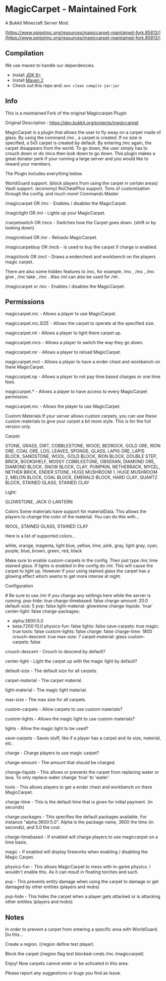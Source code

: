 MagicCarpet - Maintained Fork
======

A Bukkit Minecraft Server Mod.

[https://www.spigotmc.org/resources/magiccarpet-maintained-fork.85813/](https://www.spigotmc.org/resources/magiccarpet-maintained-fork.85813/)

Compilation
-----------

We use maven to handle our dependencies.

* Install [JDK 6+](http://www.oracle.com/technetwork/java/javase/downloads/index.html)
* Install [Maven 2](http://maven.apache.org/download.html)
* Check out this repo and: `mvn clean compile jar:jar`

Info
----

This is a maintained Fork of the original Magiccarpet Plugin

Original Description : https://dev.bukkit.org/projects/magiccarpet

MagicCarpet
is a plugin that allows the user to fly away on a carpet made of glass. By using the command /mc <size>, a carpet is created. If no size is specified, a 5x5 carpet is created by default. By entering /mc again, the carpet disappears from the world. To go down, the user simply has to crouch down or do /mcs then look down to go down. This plugin makes a great donator perk if your running a large server and you would like to reward your members.


The Plugin includes everything below.

WorldGuard support. (block players from using the carpet in certain areas)
Vault support. (economy)
NoCheatPlus support.
Tons of customization through the config.
and much more!
Commands
Master

/magiccarpet OR /mc - Enables / disables the MagicCarpet.

/magiclight OR /ml - Lights up your MagicCarpet.

/carpetswitch OR /mcs - Switches how the Carpet goes down. (shift or by looking down)

/magicreload OR /mr - Reloads MagicCarpet.

/magiccarpetbuy OR /mcb - Is used to buy the carpet if charge is enabled.

/magictools OR /mct - Draws a enderchest and workbench on the players magic carpet.

There are also some hidden features to /mc, for example. /mc <size>, /mc <material>, /mc give <player>, /mc take <player>, /mc <color>. Also /ml can also be used for /ml <material>.
  
/magiccarpet or /mc - Enables / disables the MagicCarpet.

Permissions
-----------

magiccarpet.mc - Allows a player to use MagicCarpet.

magiccarpet.mc.SIZE - Allows the carpet to operate at the specified size.

magiccarpet.ml - Allows a player to light there carpet up.

magiccarpet.mcs - Allows a player to switch the way they go down.

magiccarpet.mr - Allows a player to reload MagicCarpet.

magiccarpet.mct - Allows a player to have a ender chest and workbench on there MagicCarpet.

magiccarpet.np - Allows a player to not pay time based charges or one time fees.

magiccarpet.* - Allows a player to have access to every MagicCarpet permission.

magiccarpet.mc - Allows the player to use MagicCarpet.


Custom Materials
If your server allows custom carpets, you can use these custom materials to give your carpet a bit more style. This is for the full version only.

Carpet:

STONE, GRASS, DIRT, COBBLESTONE, WOOD, BEDROCK, GOLD ORE, IRON ORE, COAL ORE, LOG, LEAVES, SPONGE, GLASS, LAPIS ORE, LAPIS BLOCK, SANDSTONE, WOOL, GOLD BLOCK, IRON BLOCK, DOUBLE STEP, BRICK, BOOKSHELF, MOSSY COBBLESTONE, OBSIDIAN, DIAMOND ORE, DIAMOND BLOCK, SNOW BLOCK, CLAY, PUMPKIN, NETHERRACK, MYCEL, NETHER BRICK, ENDER STONE, HUGE MUSHROOM 1, HUGE MUSHROOM 2, MELON BLOCK, COAL BLOCK, EMERALD BLOCK, HARD CLAY, QUARTZ BLOCK, STAINED GLASS, STAINED CLAY

Light:

GLOWSTONE, JACK O LANTERN

Colors
Some materials have support for materialData. This allows the players to change the color of the material. You can do this with...

WOOL, STAINED GLASS, STAINED CLAY

Here is a list of supported colors...

white, orange, magenta, light blue, yellow, lime, pink, gray, light gray, cyan, purple, blue, brown, green, red, black

Make sure to enable custom-carpets in the config. Then just type /mc lime stained glass. If lights is enabled in the config do /ml. This will cause the carpet to light up. However if your using stained glass the carpet has a glowing effect which seems to get more intense at night.

Configuration

\# Be sure to use /mr if you change any settings here while the server is running.
pvp-hide: true
charge-timebased: false
charge-amount: 20.0
default-size: 5
pvp: false
light-material: glowstone
change-liquids: 'true'
center-light: false
charge-packages:
- alpha:3600:5.0
- beta:7200:10.0
physics-fun: false
lights: false
save-carpets: true
magic: true
tools: false
custom-lights: false
charge: false
charge-time: 1800
crouch-descent: true
max-size: 7
carpet-material: glass
custom-carpets: false

crouch-descent - Crouch to descend by default?

center-light - Light the carpet up with the magic light by default?

default-size - The default size for all carpets.

carpet-material - The carpet material.

light-material - The magic light material.

max-size - The max size for all carpets.

custom-carpets - Allow carpets to use custom materials?

custom-lights - Allows the magic light to use custom materials?

lights - Allow the magic light to be used?

save-carpets - Saves stuff, like if a player has a carpet and its size, material, etc.

charge - Charge players to use magic carpet?

charge-amount - The amount that should be charged.

change-liquids - This allows or prevents the carpet from replacing water or lava. To only replace water change 'true' to 'water'.

tools - This allows players to get a ender chest and workbench on there MagicCarpet.

charge-time - This is the default time that is given for initial payment. (in seconds)

charge-packages - This specifies the default packages available. For instance "alpha:3600:5.0". Alpha is the package name, 3600 the time (in seconds), and 5.0 the cost.

charge-timebased - If enabled will charge players to use magiccarpet on a time basis.

magic - If enabled will display fireworks when enabling / disabling the Magic Carpet.

physics-fun - This allows MagicCarpet to mess with in-game physics. I wouldn't enable this. As it can result in floating torches and such.

pvp - This prevents entity damage when using the carpet to damage or get damaged by other entities (players and mobs)

pvp-hide - This hides the carpet when a player gets attacked or is attacking other entities (players and mobs)


Notes
-----

In order to prevent a carpet from entering a specific area with WorldGuard. Do this...

Create a region. (/region define test player)

Block the carpet (/region flag test blocked-cmds /mc /magiccarpet)

Enjoy! Now carpets cannot enter or be activated in this area.

Please report any suggestions or bugs you find as Issue.
